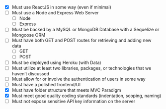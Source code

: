 -  [x] Must use ReactJS in some way (even if minimal)
-  [ ] Must use a Node and Express Web Server
   -  [ ] Node
   -  [ ] Express
-  [ ] Must be backed by a MySQL or MongoDB Database with a Sequelize or Mongoose ORM
-  [ ] Must have both GET and POST routes for retrieving and adding new data
   -  [ ] GET
   -  [ ] POST
-  [ ] Must be deployed using Heroku (with Data)
-  [ ] Must utilize at least two libraries, packages, or technologies that we haven’t discussed
-  [ ] Must allow for or involve the authentication of users in some way
-  [ ] Must have a polished frontend/UI
-  [x] Must have folder structure that meets MVC Paradigm
-  [x] Must meet good quality coding standards (indentation, scoping, naming)
-  [ ] Must not expose sensitive API key information on the server
